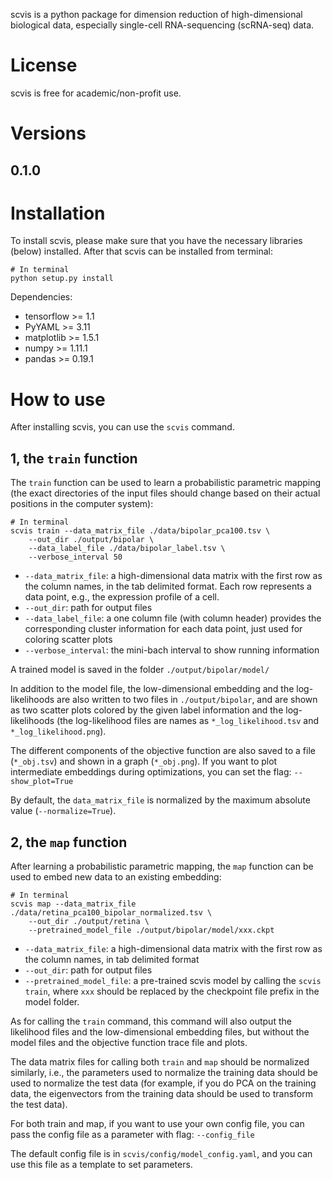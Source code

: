 scvis is a python package for dimension reduction of high-dimensional biological data, especially single-cell RNA-sequencing (scRNA-seq) data.


# License

scvis is free for academic/non-profit use.


# Versions

## 0.1.0


# Installation

To install scvis, please make sure that you have the necessary libraries (below) installed.
After that scvis can be installed from terminal: 

```shell
# In terminal
python setup.py install
```

Dependencies:

  * tensorflow >= 1.1
  * PyYAML >= 3.11
  * matplotlib >= 1.5.1
  * numpy >= 1.11.1
  * pandas >= 0.19.1


# How to use

After installing scvis, you can use the `scvis` command.

## 1, the `train` function

The `train` function can be used to learn a probabilistic parametric mapping (the exact directories of the input files should change based on their actual positions in the computer system):

```shell
# In terminal
scvis train --data_matrix_file ./data/bipolar_pca100.tsv \
    --out_dir ./output/bipolar \
    --data_label_file ./data/bipolar_label.tsv \
    --verbose_interval 50
```

  * `--data_matrix_file`: a high-dimensional data matrix with the first row as the column names, in the tab delimited format. Each row represents a data point, e.g., the expression profile of a cell.
  * `--out_dir`: path for output files
  * `--data_label_file`: a one column file (with column header) provides the corresponding cluster information for each data point, just used for coloring scatter plots
  * `--verbose_interval`: the mini-bach interval to show running information

A trained model is saved in the folder `./output/bipolar/model/`

In addition to the model file, the low-dimensional embedding and the log-likelihoods are also written to two files in `./output/bipolar`,
and are shown as two scatter plots colored by the given label information and the log-likelihoods (the log-likelihood files are names as `*_log_likelihood.tsv` and `*_log_likelihood.png`).

The different components of the objective function are also saved to a file (`*_obj.tsv`) and shown in a graph (`*_obj.png`).
If you want to plot intermediate embeddings during optimizations, you can set the flag: `--show_plot=True`

By default, the `data_matrix_file` is normalized by the maximum absolute value (`--normalize=True`).


## 2, the `map` function
After learning a probabilistic parametric mapping, the `map` function can be used to embed new data to an existing embedding:

```shell
# In terminal
scvis map --data_matrix_file ./data/retina_pca100_bipolar_normalized.tsv \
    --out_dir ./output/retina \
    --pretrained_model_file ./output/bipolar/model/xxx.ckpt
```

  * `--data_matrix_file`: a high-dimensional data matrix with the first row as the column names, in tab delimited format
  * `--out_dir`: path for output files
  * `--pretrained_model_file`: a pre-trained scvis model by calling the `scvis train`, where `xxx` should be replaced by the checkpoint file prefix in the model folder.

As for calling the `train` command, this command will also output the likelihood files and the low-dimensional embedding files, but without the model files and the objective function trace file and plots.

The data matrix files for calling both `train` and `map` should be normalized similarly, i.e., the parameters used to normalize the training data should be used to normalize the test data (for example, if you do PCA on the training data, the eigenvectors from the training data should be used to transform the test data).  

For both train and map, if you want to use your own config file, you can pass the config file as a parameter with flag: `--config_file`

The default config file is in `scvis/config/model_config.yaml`,  and you can use this file as a template to set parameters.  





